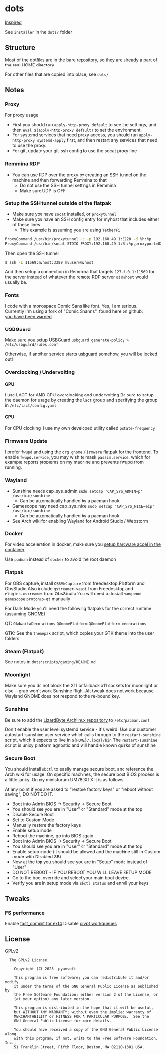 # dots

[Inspired](https://www.atlassian.com/git/tutorials/dotfiles)

See `installer` in the `dots/` folder

## Structure

Most of the dotfiles are in the bare repository, so they are
already a part of the real HOME directory

For other files that are copied into place, see `dots/`

## Notes

### Proxy

For proxy usage

- First you should run `apply-http-proxy default` to see the settings, and then
  `eval $(apply-http-proxy default)` to set the environment.
- For systemd services that need proxy access, you should run `apply-http-proxy systemd-apply`
  first, and then restart any services that need to use the proxy.
- For git, update your git-ssh config to use the socat proxy line

### Remmina RDP

- You can use RDP over the proxy by creating an SSH tunnel on the machine and then forwarding Remmina to that
  - Do not use the SSH tunnel settings in Remmina
  - Make sure UDP is OFF

### Setup the SSH tunnel outside of the flatpak

- Make sure you have `socat` installed, or `proxytunnel`
- Make sure you have an SSH config entry for myhost that includes either of these lines
  - This example is assuming you are using `TetherFi`

```bash
ProxyCommand /usr/bin/proxytunnel -q -p 192.168.49.1:8228 -d %h:%p
ProxyCommand /usr/bin/socat STDIO PROXY:192.168.49.1:%h:%p,proxyport=8228
```

Then open the SSH tunnel

```bash
$ ssh -L 11569:myhost:3389 myuser@myhost
```

And then setup a connection in Remmina that targets `127.0.0.1:11569` for the server
instead of whatever the remote RDP server at `myhost` would usually be.

### Fonts

I code with a monospace Comic Sans like font. Yes, I am serious.  
Currently I'm using a fork of "Comic Shanns", found here on github:  
[you have been warned](https://github.com/jesusmgg/comic-shanns-mono)

### USBGuard

[Make sure you setup USBGuard](https://wiki.archlinux.org/title/USBGuard)
`usbguard generate-policy > /etc/usbguard/rules.conf`

Otherwise, if another service starts usbguard somehow, you will be locked out!

### Overclocking / Undervolting

#### GPU

I use LACT for AMD GPU overclocking and undervolting
Be sure to setup the daemon for usage by creating the `lact` group and
specifying the group in `/etc/lact/config.yaml`

#### CPU

For CPU clocking, I use my own developed utility called `pstate-frequency`

### Firmware Update

I prefer `fwupd` and using the `org.gnome.Firmware` flatpak for the frontend.
To enable `fwupd.service`, you may wish to mask `passim.service`, which
for example reports problems on my machine and prevents fwupd from running.

### Wayland

- Sunshine needs cap_sys_admin `sudo setcap 'CAP_SYS_ADMIN+p' /usr/bin/sunshine`
  - Can be automatically handled by a pacman hook
- Gamescope may need cap_sys_nice `sudo setcap 'CAP_SYS_NICE=eip' /usr/bin/sunshine`
  - Can be automatically handled by a pacman hook
- See Arch wiki for enabling Wayland for Android Studio / Webstorm

### Docker

For video acceleration in docker, make sure you
[setup hardware accel in the container](https://jellyfin.org/docs/general/administration/hardware-acceleration#hardware-acceleration-on-docker-linux)

Use `podman` instead of `docker` to avoid the root daemon

### Flatpak

For OBS capture, install `OBSVkCapture` from freedesktop.Platform and ObsStudio
Also include `gstreamer-vaapi` from Freedesktop and `Plugins.Gstreamer` from ObsStudio
You will need to install `MangoHud` `gamescope` `protonup-qt` manually

For Dark Mode you'll need the following flatpaks for the correct runtime (assuming GNOME)

QT:
`QAdwaitaDecorations`
`QGnomePlatform`
`QGnomePlatform-decorations`

GTK:
See the `themepak` script, which copies your GTK theme into the user folders

### Steam (Flatpak)

See notes in `dots/scripts/gaming/README.md`

### Moonlight

Make sure you do not block the X11 or fallback x11 sockets for moonlight or else --grab won't work
Sunshine Right-Alt tweak does not work because Wayland GNOME does not respond to the re-bound key.

### Sunshine

Be sure to add the [LizardByte Archlinux repository](https://github.com/LizardByte/pacman-repo)
to `/etc/pacman.conf`

Don't enable the user level systemd service - it's weird. Use our customer autostart-sunshine user service
which calls through to the `restart-sunshine` script, which it expects to live in `${HOME}/.local/bin`
The `restart-sunshine` script is unixy platform agnostic and will handle known quirks of sunshine

### Secure Boot

You should install `sbctl` to easily manage secure boot, and reference the Arch wiki for usage.
On specific machines, the secure boot BIOS process is a little janky. On my minisforum UM780XTX it is as follows

At any point if you are asked to "restore factory keys" or "reboot without saving", DO NOT DO IT.

- Boot into Admin BIOS -> Security -> Secure Boot
- You should see you are in "User" or "Standard" mode at the top
- Disable Secure Boot
- Set to Custom Mode
- Manually restore the factory keys
- Enable setup mode
- Reboot the machine, go into BIOS again
- Boot into Admin BIOS -> Security -> Secure Boot
- You should see you are in "User" or "Standard" mode at the top
- Enable setup mode (it should be allowed and the machine still in Custom mode with Disabled SB)
- Now at the top you should see you are in "Setup" mode instead of "User"
- DO NOT REBOOT - IF YOU REBOOT YOU WILL LEAVE SETUP MODE
- Go to the boot override and select your main boot device.
- Verify you are in setup mode via `sbctl status` and enroll your keys

## Tweaks

### FS performance

Enable [fast_commit for ext4](https://wiki.archlinux.org/title/Ext4#Enabling_fast_commit_in_existing_filesystems)
Disable [crypt workqueues](https://wiki.archlinux.org/title/Dm-crypt/Specialties)

## License

GPLv2

```
  The GPLv2 License

    Copyright (C) 2023  pyamsoft

    This program is free software; you can redistribute it and/or modify
    it under the terms of the GNU General Public License as published by
    the Free Software Foundation; either version 2 of the License, or
    (at your option) any later version.

    This program is distributed in the hope that it will be useful,
    but WITHOUT ANY WARRANTY; without even the implied warranty of
    MERCHANTABILITY or FITNESS FOR A PARTICULAR PURPOSE.  See the
    GNU General Public License for more details.

    You should have received a copy of the GNU General Public License along
    with this program; if not, write to the Free Software Foundation, Inc.,
    51 Franklin Street, Fifth Floor, Boston, MA 02110-1301 USA.
```
